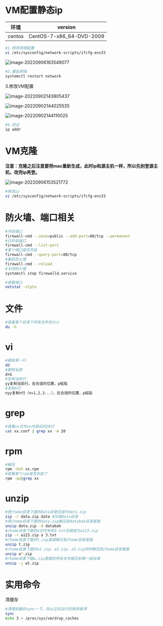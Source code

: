 # VM配置静态ip

| 环境   | version                  |
| ------ | ------------------------ |
| centos | CentOS-7-x86_64-DVD-2009 |

~~~sh
#1.修改网络配置
vi /etc/sysconfig/network-scripts/ifcfg-ens33
~~~

![image-20220906163549077](images/image-20220906163549077.png)

~~~sh
#2.重启网络
systemctl restart network
~~~

3.修改VM配置

![image-20220902143805437](images/image-20220902143805437.png)

![image-20220902144025535](images/image-20220902144025535.png)

![image-20220902144110025](images/image-20220902144110025.png)

~~~sh
#4.验证
ip addr
~~~

# VM克隆

**注意：克隆之后注意要将mac重新生成，此时ip和源主机一样，所以先别登源主机，改完ip再登。**

![image-20220906153521772](images/image-20220906153521772.png)

~~~sh
#修改ip
vi /etc/sysconfig/network-scripts/ifcfg-ens33
~~~



# 防火墙、端口相关

~~~sh
#开启端口
firewall-cmd --zone=public --add-port=80/tcp --permanent
#已开启端口
firewall-cmd --list-port
#某个端口是否开启
firewall-cmd --query-port=80/tcp
#重启防火墙
firewall-cmd --reload
#关闭防火墙
systemctl stop firewalld.service

#查看端口
netstat -nlptu
~~~

# 文件

~~~sh
#查看某个目录下所有文件的大小
du -h
~~~



# vi

~~~sh
#删除某一行
dd
#删除全部
d+G
#复制当前行
yy复制当前行，在合适的位置，p粘贴
#复制n行
nyy复制n行（n=1,2,3...），在合适的位置，p粘贴
~~~



# grep

~~~sh
#查看xx文件xx内容后的20行
cat xx.conf | grep xx -A 20
~~~



# rpm

~~~sh
#解压
rpm -Uvh xx.rpm
#查看某个rpm是否安装了
rpm -qa|grep xx
~~~

# unzip

~~~sh
#把/home目录下面的data目录压缩为data.zip
zip -r data.zip data #压缩data目录
#把/home目录下面的data.zip解压到databak目录里面
unzip data.zip -d databak
#/home目录下面的a文件夹和3.txt压缩成为a123.zip
zip -r a123.zip a 3.txt
#/home目录下面的t.zip直接解压到/home目录里面
unzip t.zip
#/home目录下面的a1.zip、a2.zip、a3.zip同时解压到/home目录里面
unzip a*.zip
#/home目录下面w.zip里面的所有文件解压到第一级目录
unzip -j wt.zip
~~~

# 实用命令

清缓存

~~~sh
#清理前最好sync一下，防止正在运行的程序崩溃
sync
echo 3 > /proc/sys/vm/drop_caches
~~~


